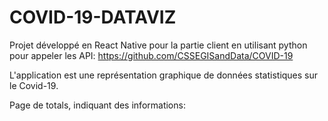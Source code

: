 # COVID-19-DATAVIZ

Projet développé en React Native pour la partie client en utilisant python pour appeler les API: https://github.com/CSSEGISandData/COVID-19

L'application est une représentation graphique de données statistiques sur le Covid-19.

Page de totals, indiquant des informations:
